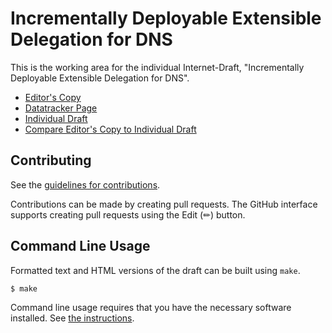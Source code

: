 # Incrementally Deployable Extensible Delegation for DNS

This is the working area for the individual Internet-Draft, "Incrementally Deployable Extensible Delegation for DNS".

* [Editor's Copy](https://NLnetLabs.github.io/incremental-deleg/#go.draft-homburg-deleg.html)
* [Datatracker Page](https://datatracker.ietf.org/doc/draft-homburg-deleg)
* [Individual Draft](https://datatracker.ietf.org/doc/html/draft-homburg-deleg)
* [Compare Editor's Copy to Individual Draft](https://NLnetLabs.github.io/incremental-deleg/#go.draft-homburg-deleg.diff)


## Contributing

See the
[guidelines for contributions](https://github.com/NLnetLabs/incremental-deleg/blob/main/CONTRIBUTING.md).

Contributions can be made by creating pull requests.
The GitHub interface supports creating pull requests using the Edit (✏) button.


## Command Line Usage

Formatted text and HTML versions of the draft can be built using `make`.

```sh
$ make
```

Command line usage requires that you have the necessary software installed.  See
[the instructions](https://github.com/martinthomson/i-d-template/blob/main/doc/SETUP.md).

